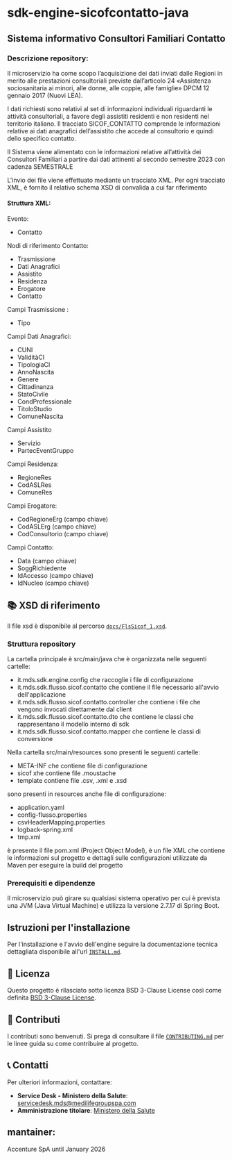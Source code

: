 # sdk-engine-sicofcontatto-java

## Sistema informativo Consultori Familiari Contatto

### Descrizione repository:

Il microservizio ha come scopo l’acquisizione dei dati inviati dalle Regioni in merito alle prestazioni consultoriali previste dall’articolo 24 «Assistenza sociosanitaria ai minori, alle donne, alle coppie, alle famiglie» DPCM 12 gennaio 2017 (Nuovi LEA).

I dati richiesti sono relativi al set di informazioni individuali riguardanti le attività consultoriali, a favore degli assistiti residenti e non residenti nel territorio italiano. Il tracciato SICOF_CONTATTO comprende le informazioni relative ai dati anagrafici dell’assistito che accede al consultorio e quindi dello specifico contatto.

Il Sistema viene alimentato con le informazioni relative all’attività dei Consultori Familiari a partire dai dati attinenti al secondo semestre 2023 con cadenza SEMESTRALE

L'invio dei file viene effettuato mediante un tracciato XML.
Per ogni tracciato XML, è fornito il relativo schema XSD di convalida a cui far riferimento

#### Struttura XML:

Evento:
- Contatto

Nodi di riferimento Contatto:
- Trasmissione 
- Dati Anagrafici
- Assistito
- Residenza  
- Erogatore
- Contatto  

Campi Trasmissione :
- Tipo     

Campi Dati Anagrafici: 
- CUNI 
- ValiditàCI
- TipologiaCI 
- AnnoNascita
- Genere
- Cittadinanza 
- StatoCivile
- CondProfessionale
- TitoloStudio
- ComuneNascita


Campi Assistito
- Servizio
- PartecEventGruppo


Campi Residenza:
- RegioneRes
- CodASLRes
- ComuneRes

Campi Erogatore:
- CodRegioneErg (campo chiave)
- CodASLErg (campo chiave)
- CodConsultorio (campo chiave)

Campi Contatto:
- Data (campo chiave)
- SoggRichiedente
- IdAccesso (campo chiave)
- IdNucleo (campo chiave)



## 📚 XSD di riferimento
Il file xsd è disponibile al percorso [`docs/FlsSicof_1.xsd`](docs/FlsSicof_1.xsd).



### Struttura repository

La cartella principale è src/main/java che è organizzata nelle seguenti cartelle:

- it.mds.sdk.engine.config che raccoglie i file di configurazione
- it.mds.sdk.flusso.sicof.contatto che contiene il file necessario all'avvio dell'applicazione
- it.mds.sdk.flusso.sicof.contatto.controller che contiene i file che vengono invocati direttamente dal client
- it.mds.sdk.flusso.sicof.contatto.dto che contiene le classi che rappresentano il modello interno di sdk
- it.mds.sdk.flusso.sicof.contatto.mapper che contiene le classi di conversione

Nella cartella src/main/resources sono presenti le seguenti cartelle:
- META-INF che contiene file di configurazione
- sicof xhe contiene file .moustache
- template contiene file .csv, .xml e .xsd

sono presenti in resources anche file di configurazione:
- application.yaml
- config-flusso.properties
- csvHeaderMapping.properties
- logback-spring.xml
- tmp.xml

è presente il file pom.xml (Project Object Model), è un file XML che contiene le informazioni sul progetto e dettagli sulle configurazioni utilizzate da Maven per eseguire la build del progetto

### Prerequisiti e dipendenze

Il microservizio può girare su qualsiasi sistema operativo per cui è prevista una JVM (Java Virtual Machine) e utilizza la versione 2.7.17 di Spring Boot.
## Istruzioni per l'installazione

Per l'installazione e l'avvio dell'engine seguire la documentazione tecnica dettagliata disponibile all'url [`INSTALL.md`](https://github.com/ministero-salute/sdk-utilities-regole-properties/blob/main/INSTALL.md).

## 📝 Licenza
Questo progetto è rilasciato sotto licenza BSD 3-Clause License così come definita [BSD 3-Clause License](./LICENSE).

## 🤝 Contributi
I contributi sono benvenuti. Si prega di consultare il file [`CONTRIBUTING.md`](CONTRIBUTING.md) per le linee guida su come contribuire al progetto.

## 📞 Contatti
Per ulteriori informazioni, contattare:

- **Service Desk - Ministero della Salute**: servicedesk.mds@medilifegroupspa.com
- **Amministrazione titolare**: [Ministero della Salute](https://www.salute.gov.it)

## mantainer:
 Accenture SpA until January 2026
